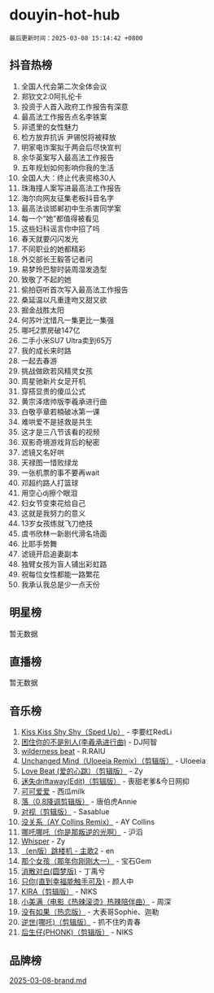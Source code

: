 # douyin-hot-hub

`最后更新时间：2025-03-08 15:14:42 +0800`

## 抖音热榜

1. 全国人代会第二次全体会议
1. 郑钦文2:0阿扎伦卡
1. 投资于人首入政府工作报告有深意
1. 最高法工作报告点名李铁案
1. 非遗里的女性魅力
1. 检方放弃抗诉 尹锡悦将被释放
1. 明家电诈案拟于两会后尽快宣判
1. 余华英案写入最高法工作报告
1. 五年规划如何影响你我的生活
1. 全国人大：终止代表资格30人
1. 珠海撞人案写进最高法工作报告
1. 海尔向网友征集老板抖音名字
1. 最高法谈邯郸初中生杀害同学案
1. 每一个“她”都值得被看见
1. 这些妇科谣言你中招了吗
1. 春天就要闪闪发光
1. 不同职业的她都精彩
1. 外交部长王毅答记者问
1. 易梦玲巴黎时装周湿发造型
1. 致敬了不起的她
1. 偷拍窃听首次写入最高法工作报告
1. 桑延温以凡重逢吻又甜又欲
1. 掘金战胜太阳
1. 何苏叶沈惜凡一集更比一集强
1. 哪吒2票房破147亿
1. 二手小米SU7 Ultra卖到65万
1. 我的成长来时路
1. 一起去春游
1. 挑战做欧若风精灵女孩
1. 周星驰新片女足开机
1. 穿搭显贵的傻瓜公式
1. 黄宗泽痞帅版李羲承进行曲
1. 白敬亭章若楠破冰第一课
1. 难哄爱不是拯救是共生
1. 这才是三八节该看的视频
1. 双影奇境游戏背后的秘密
1. 滤镜又名好哄
1. 天禄图一惜败绿龙
1. 一张机票的事不要再wait
1. 邓超约路人打篮球
1. 用空心dj擦个眼泪
1. 妇女节变束花给自己
1. 这就是我努力的意义
1. 13岁女孩练就飞刀绝技
1. 虞书欣林一新剧代滑名场面
1. 比耶手势舞
1. 滤镜开启追妻副本
1. 独臂女孩为盲人铺出彩虹路
1. 祝每位女性都能一路繁花
1. 我承认我总是少一点天份

## 明星榜

暂无数据

## 直播榜

暂无数据

## 音乐榜

1. [Kiss Kiss Shy Shy（Sped Up）](https://sf3-cdn-tos.douyinstatic.com/obj/tos-cn-ve-2774/oYpXDAeGgQK0zfPaji7iKUixpCXFGILeLGmvYA) - 李要红RedLi
1. [困住你的不是别人(李羲承进行曲)](https://sf5-hl-cdn-tos.douyinstatic.com/obj/tos-cn-ve-2774/okWrrVL1iQGZbfHVeCPAe7IaerYfM2jEQi5mNI) - DJ阿智
1. [wilderness beat](https://sf5-hl-cdn-tos.douyinstatic.com/obj/tos-cn-ve-2774/o0oBmODSFCpfFdLRGzAAFC2ah9AIMEQfAOueVE) - R.RAIU
1. [Unchanged Mind（Uloeeia Remix）（剪辑版）](https://sf3-cdn-tos.douyinstatic.com/obj/tos-cn-ve-2774/oIHYu1YfsziJqmggAqBsXOiiI2Y1QB6I61RsMW) - Uloeeia
1. [Love Beat  (爱的心跳）（剪辑版）](https://sf3-cdn-tos.douyinstatic.com/obj/tos-cn-ve-2774/oUlARwvEINIisZ9nCnKMZiYFGfCCYLtDADDBge) - Zy
1. [迷失driftaway(Edit)（剪辑版）](https://sf3-cdn-tos.douyinstatic.com/obj/tos-cn-ve-2774/ogaa1xGNeFO6FCaMgO8PzzAceEI4fBLDMi15H3) - 喪甜老爹&今日网抑
1. [可可爱爱](https://sf5-hl-cdn-tos.douyinstatic.com/obj/tos-cn-ve-2774/0deb1e75aea643b9927ba26aaafa29dd) - 西瓜milk
1. [落（0.8降调剪辑版）](https://sf3-cdn-tos.douyinstatic.com/obj/tos-cn-ve-2774/ociN0WUv3APijBYr6DUmAHmdkZ5MjM6gIF3iA) - 唐伯虎Annie
1. [对视（剪辑版）](https://sf5-hl-cdn-tos.douyinstatic.com/obj/tos-cn-ve-2774/ogKtIhiB0WfAa18F9z3uWODMtZi2ysB1VuAIsQ) - Sasablue
1. [没关系（AY Collins Remix）](https://sf3-cdn-tos.douyinstatic.com/obj/tos-cn-ve-2774/oIBbI5Ghw4zdUCQMJrDEFaAQilZP3EIDSi7MW) - AY Collins
1. [哪吒哪吒（你是那叛逆的光啊）](https://sf3-cdn-tos.douyinstatic.com/obj/tos-cn-ve-2774/oUkQCgCDnBanFehFEFQDxCQntAOIfp9gyZYFVo) - 沪滔
1. [Whisper](https://sf3-cdn-tos.douyinstatic.com/obj/tos-cn-ve-2774/oEeYKDxIDCFuArkftgkGqCnG7xZtRC2rEMKBQi) - Zy
1. [（en版）跳楼机 - 主歌2](https://sf3-cdn-tos.douyinstatic.com/obj/tos-cn-ve-2774/oklN6GvgQ2L8DpPeaAGf1gPeyKzjXFwHIwoCZv) - en
1. [那个女孩（那年你刚刚大一）](https://sf5-hl-cdn-tos.douyinstatic.com/obj/tos-cn-ve-2774/o4IZw7TlivwiBBBMA2rIgWrGNIrjFroh6bPqQ) - 宝石Gem
1. [消散对白(圆梦版)](https://sf3-cdn-tos.douyinstatic.com/obj/tos-cn-ve-2774/og4jB5I5IizzoZVAAAzWgBMAsMDWoArfwBOiFs) - 丁禹兮
1. [只你(直到幸福能触手可及)](https://sf3-cdn-tos.douyinstatic.com/obj/tos-cn-ve-2774/o0lBkRDzFTeaVSUz3ZZSCBVtZ5DIMQGfgmEAuE) - 颜人中
1. [KIRA（剪辑版）](https://sf3-cdn-tos.douyinstatic.com/obj/tos-cn-ve-2774/o0Bq3TvdHqOfzihWrHyABMociuMA3Inwsbx9Wi) - NIKS
1. [小美满（电影《热辣滚烫》热辣陪伴曲）](https://sf3-cdn-tos.douyinstatic.com/obj/tos-cn-ve-2774/o0GAn2lSgfZIDUgtevCGDQYnFg4CwnrBaxbTZL) - 周深
1. [没有如果（热恋版）](https://sf3-cdn-tos.douyinstatic.com/obj/tos-cn-ve-2774/o4iETqbxIThtCXlBeV0DfAhZsbCFGhagYupnMx) - 大表哥Sophie、迦勒
1. [逆世(哪吒)（剪辑版）](https://sf3-cdn-tos.douyinstatic.com/obj/tos-cn-ve-2774/oMIEZAfEogrLnzfDWMBiZKCWuXIUFLtRDsOFWs) - 抓不住旳青春
1. [后生仔(PHONK)（剪辑版）](https://sf3-cdn-tos.douyinstatic.com/obj/tos-cn-ve-2774/o0TzmfumdQAJ1aGG9F5LfTXIYeGcqYKRPAeFdJ) - NIKS

## 品牌榜

[2025-03-08-brand.md](2025-03-08-brand.md)
